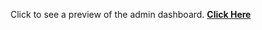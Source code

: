Click to see a preview of the admin dashboard. <a href="Click to see a preview of the admin dashboard."><strong>Click Here</strong></a>
